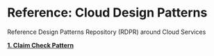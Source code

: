 # Reference: Cloud Design Patterns
Reference Design Patterns Repository (RDPR) around Cloud Services

[**1. Claim Check Pattern**](https://github.com/RANBIJAY/Reference-Design-Patterns/blob/main/Claim%20Check%20Pattern.md)
